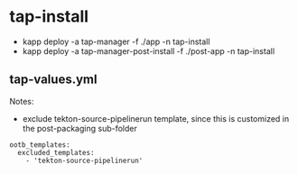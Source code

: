 # tap-install

- kapp deploy -a tap-manager -f ./app -n tap-install 
- kapp deploy -a tap-manager-post-install -f ./post-app -n tap-install 

## tap-values.yml
Notes:
- exclude tekton-source-pipelinerun template, since this is customized in the post-packaging sub-folder

```
ootb_templates:
  excluded_templates:
    - 'tekton-source-pipelinerun'
```
